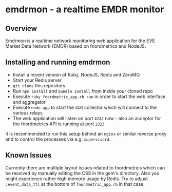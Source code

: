 # emdrmon - a realtime EMDR monitor

## Overview

Emdrmon is a realtime network monitoring web application for the EVE Market Data Network (EMDR) based on fnordmetrics and NodeJS.

## Installing and running emdrmon

* Install a recent version of Ruby, NodeJS, Redis and ZeroMQ
* Start your Redis server
* `git clone` this repository
* Run `npm install` and `bundle install` from inside your cloned repo
* Execute `ruby fnordmetric_app.rb run` in order to start the web interface and aggregator
* Execute `node app` to start the stat collector which will connect to the various relays
* The web application will listen on port `4242` now - also an acceptor for the fnordmetrics API is running at port `2323`

It is recommended to run this setup behind an `nginx` or similar reverse proxy and to control the processes via e.g. `supervisord`.

## Known Issues

Currently there are multiple layout issues related to fnordmetrics which can be resolved by manually editing the CSS in the gem's directory. Also you might experience rather high memory usage by Redis. Try to adjust `:event_data_ttl` at the bottom of `fnordmetric_app.rb` in that case.